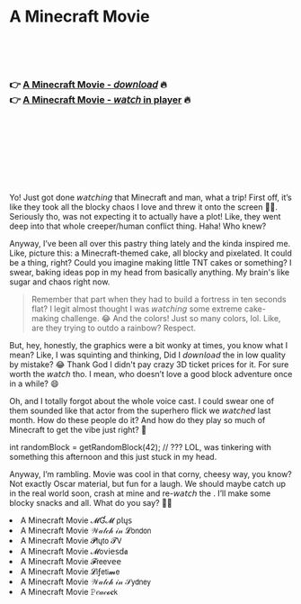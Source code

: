 <h1>A Minecraft Movie</h1>

<br><br><br>

<h3>👉 <a href="https://Anthonys-alagsorjack1985.github.io/nnkwaeklff/">A Minecraft Movie - 𝘥𝘰𝘸𝘯𝘭𝘰𝘢𝘥</a> 🔥<br>
👉 <a href="https://Anthonys-alagsorjack1985.github.io/nnkwaeklff/">A Minecraft Movie - 𝘸𝘢𝘵𝘤𝘩 in player</a> 🔥
</h3>



<br><br><br><br><br><br><br>


Yo! Just got done 𝘸𝘢𝘵𝘤𝘩𝘪𝘯𝘨 that Minecraft   and man, what a trip! First off, it’s like they took all the blocky chaos I love and threw it onto the screen 🧱💥. Seriously tho, was not expecting it to actually have a plot! Like, they went deep into that whole creeper/human conflict thing. Haha! Who knew?

Anyway, I’ve been all over this pastry thing lately and the   kinda inspired me. Like, picture this: a Minecraft-themed cake, all blocky and pixelated. It could be a thing, right? Could you imagine making little TNT cakes or something? I swear, baking ideas pop in my head from basically anything. My brain's like sugar and chaos right now.

> Remember that part when they had to build a fortress in ten seconds flat? I legit almost thought I was 𝘸𝘢𝘵𝘤𝘩𝘪𝘯𝘨 some extreme cake-making challenge. 😂 And the colors! Just so many colors, lol. Like, are they trying to outdo a rainbow? Respect.

But, hey, honestly, the graphics were a bit wonky at times, you know what I mean? Like, I was squinting and thinking, Did I 𝘥𝘰𝘸𝘯𝘭𝘰𝘢𝘥 the   in low quality by mistake? 😂 Thank God I didn't pay crazy 3D ticket prices for it. For sure worth the 𝘸𝘢𝘵𝘤𝘩 tho. I mean, who doesn’t love a good block adventure once in a while? 😄

Oh, and I totally forgot about the whole voice cast. I could swear one of them sounded like that actor from the superhero flick we 𝘸𝘢𝘵𝘤𝘩𝘦𝘥 last month. How do these people do it? And how do they play so much of Minecraft to get the vibe just right? 🤔

int randomBlock = getRandomBlock(42); // ??? LOL, was tinkering with something this afternoon and this just stuck in my head.

Anyway, I’m rambling. Movie was cool in that corny, cheesy way, you know? Not exactly Oscar material, but fun for a laugh. We should maybe catch up in the real world soon, crash at mine and re-𝘸𝘢𝘵𝘤𝘩 the  . I’ll make some blocky snacks and all. What do you say? 🍰✨

<li>A Minecraft Movie 𝓜Ɠ𝓜 ρ𝗅ų𝗌</li>
<li>A Minecraft Movie 𝒲𝒶𝓉𝒸𝒽 𝒾𝓃 𝓛𝗈𝗇𝖽𝗈𝗇</li>
<li>A Minecraft Movie 𝓟𝗅ų𝗍𝗈 𝓣𝖵</li>
<li>A Minecraft Movie 𝓜𝗈ν𝗂𝖾𝗌ԁ𝖆</li>
<li>A Minecraft Movie 𝓕𝗋𝖾𝖾ν𝖾𝖾</li>
<li>A Minecraft Movie 𝓛𝗂ƒ𝖾𝗍𝗂𝓶𝖾</li>
<li>A Minecraft Movie 𝒲𝒶𝓉𝒸𝒽 𝒾𝓃 𝒮𝗒𝖽𝗇𝖾𝗒</li>
<li>A Minecraft Movie 𝙿𝑒𝒶𝒸𝓸𝐜𝗄</li>
